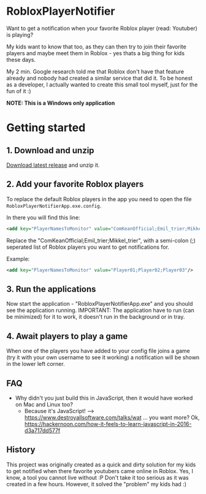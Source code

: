# RobloxPlayerNotifier
Want to get a notification when your favorite Roblox player (read: Youtuber) is playing?

My kids want to know that too, as they can then try to join their favorite players and maybe meet them in Roblox - yes thats a big thing for kids these days.

My 2 min. Google research told me that Roblox don't have that feature already and nobody had created a similar service that did it. 
To be honest as a developer, I actually wanted to create this small tool myself, just for the fun of it :)

**NOTE: This is a Windows only application**

# Getting started

## 1. Download and unzip
[Download latest release](https://github.com/Laumania/RobloxPlayerNotifier/releases) and unzip it.

## 2. Add your favorite Roblox players
To replace the default Roblox players in the app you need to open the file `RobloxPlayerNotifierApp.exe.config`.

In there you will find this line:
```xml
<add key="PlayerNamesToMonitor" value="ComKeanOfficial;Emil_trier;Mikkel_trier"/>
```
Replace the "ComKeanOfficial;Emil_trier;Mikkel_trier", with a semi-colon (;) seperated list of Roblox players you want to get notifications for.

Example:
```xml
<add key="PlayerNamesToMonitor" value="Player01;Player02;Player03"/>
```
## 3. Run the applications
Now start the application - "RobloxPlayerNotifierApp.exe" and you should see the application running.
IMPORTANT: The application have to run (can be minimized) for it to work, it doesn't run in the background or in tray.


## 4. Await players to play a game
When one of the players you have added to your config file joins a game (try it with your own username to see it working) a notification will be shown in the lower left corner.

## FAQ
- Why didn't you just build this in JavaScript, then it would have worked on Mac and Linux too?
  - Because it's JavaScript! --> https://www.destroyallsoftware.com/talks/wat ... you want more? Ok, https://hackernoon.com/how-it-feels-to-learn-javascript-in-2016-d3a717dd577f


## History
This project was originally created as a quick and dirty solution for my kids to get notified when there favorite youtubers came online in Roblox. Yes, I know, a tool you cannot live without :P
Don't take it too serious as it was created in a few hours. However, it solved the "problem" my kids had :)
